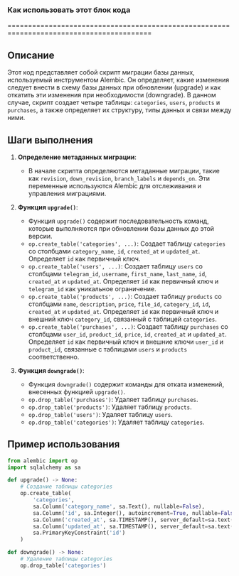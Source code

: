 ### Как использовать этот блок кода
=========================================================================================

Описание
-------------------------
Этот код представляет собой скрипт миграции базы данных, используемый инструментом Alembic. Он определяет, какие изменения следует внести в схему базы данных при обновлении (upgrade) и как откатить эти изменения при необходимости (downgrade). В данном случае, скрипт создает четыре таблицы: `categories`, `users`, `products` и `purchases`, а также определяет их структуру, типы данных и связи между ними.

Шаги выполнения
-------------------------
1. **Определение метаданных миграции**:
   - В начале скрипта определяются метаданные миграции, такие как `revision`, `down_revision`, `branch_labels` и `depends_on`. Эти переменные используются Alembic для отслеживания и управления миграциями.

2. **Функция `upgrade()`**:
   - Функция `upgrade()` содержит последовательность команд, которые выполняются при обновлении базы данных до этой версии.
   - `op.create_table('categories', ...)`: Создает таблицу `categories` со столбцами `category_name`, `id`, `created_at` и `updated_at`. Определяет `id` как первичный ключ.
   - `op.create_table('users', ...)`: Создает таблицу `users` со столбцами `telegram_id`, `username`, `first_name`, `last_name`, `id`, `created_at` и `updated_at`. Определяет `id` как первичный ключ и `telegram_id` как уникальное ограничение.
   - `op.create_table('products', ...)`: Создает таблицу `products` со столбцами `name`, `description`, `price`, `file_id`, `category_id`, `id`, `created_at` и `updated_at`. Определяет `id` как первичный ключ и внешний ключ `category_id`, связанный с таблицей `categories`.
   - `op.create_table('purchases', ...)`: Создает таблицу `purchases` со столбцами `user_id`, `product_id`, `price`, `id`, `created_at` и `updated_at`. Определяет `id` как первичный ключ и внешние ключи `user_id` и `product_id`, связанные с таблицами `users` и `products` соответственно.

3. **Функция `downgrade()`**:
   - Функция `downgrade()` содержит команды для отката изменений, внесенных функцией `upgrade()`.
   - `op.drop_table('purchases')`: Удаляет таблицу `purchases`.
   - `op.drop_table('products')`: Удаляет таблицу `products`.
   - `op.drop_table('users')`: Удаляет таблицу `users`.
   - `op.drop_table('categories')`: Удаляет таблицу `categories`.

Пример использования
-------------------------

```python
from alembic import op
import sqlalchemy as sa

def upgrade() -> None:
    # Создание таблицы categories
    op.create_table(
        'categories',
        sa.Column('category_name', sa.Text(), nullable=False),
        sa.Column('id', sa.Integer(), autoincrement=True, nullable=False),
        sa.Column('created_at', sa.TIMESTAMP(), server_default=sa.text('(CURRENT_TIMESTAMP)'), nullable=False),
        sa.Column('updated_at', sa.TIMESTAMP(), server_default=sa.text('(CURRENT_TIMESTAMP)'), nullable=False),
        sa.PrimaryKeyConstraint('id')
    )

def downgrade() -> None:
    # Удаление таблицы categories
    op.drop_table('categories')